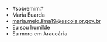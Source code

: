 - #sobremim#
- Maria Euarda
- maria.melo.lima19@escola.pr.gov.br
- Eu sou humilde
- Eu moro em Araucária
<!---
moonhapy/moonhapy is a ✨ special ✨ repository because its `README.md` (this file) appears on your GitHub profile.
You can click the Preview link to take a look at your changes.
--->
